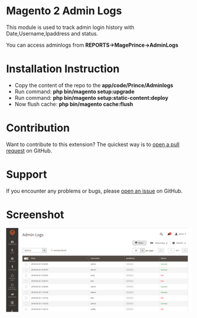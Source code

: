 # Magento 2 Admin Logs

This module is used to track admin login history with Date,Username,Ipaddress and status.

You can access adminlogs from **REPORTS->MagePrince->AdminLogs**

# Installation Instruction

- Copy the content of the repo to the <b>app/code/Prince/Adminlogs</b>
- Run command: <b>php bin/magento setup:upgrade</b>
- Run command: <b>php bin/magento setup:static-content:deploy</b>
- Now flush cache: <b>php bin/magento cache:flush</b>

# Contribution

Want to contribute to this extension? The quickest way is to <a href="https://help.github.com/articles/about-pull-requests/">open a pull request</a> on GitHub.

# Support

If you encounter any problems or bugs, please <a href="https://github.com/mageprince/magento2-adminlogs/issues">open an issue</a> on GitHub.

# Screenshot

<img src="https://github.com/mageprince/all-module-screenshots/blob/master/Adminlogs/Admin%20Logs%20%20%20Magento%20Admin.png?raw=true" alt="Admin_Logs_Magento_Admin" border="0">
